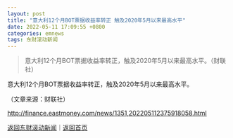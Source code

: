 ```yaml
---
layout: post
title: "意大利12个月BOT票据收益率转正 触及2020年5月以来最高水平"
date: 2022-05-11 17:09:55 +0800
categories: emnews
tags: 东财滚动新闻
---
```

> 意大利12个月BOT票据收益率转正，触及2020年5月以来最高水平。（财联社）

<p>意大利12个月BOT票据收益率转正，触及2020年5月以来最高水平。</p><p class="em_media">（文章来源：财联社）</p>

<http://finance.eastmoney.com/news/1351,202205112375918058.html>

[返回东财滚动新闻](//finews.withounder.com/emnews/)｜[返回首页](//finews.withounder.com/)